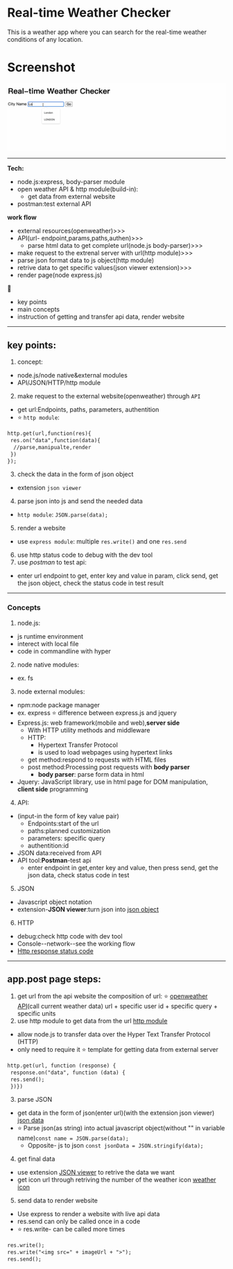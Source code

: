 # Real-time Weather Checker
This is a weather app where you can search for the real-time weather conditions of any location.

# Screenshot
<img src="screenshot/weather_api.gif" alt="weather">

---

**Tech:**
- node.js:express, body-parser module
- open weather API & http module(build-in):
  - get data from external website
- postman:test external API

**work flow**
- external resources(openweather)>>>
- API(url- endpoint,params,paths,authen)>>>
  - parse html data to get complete url(node.js body-parser)>>>
- make request to the extrenal server with url(http module)>>>
- parse json format data to js object(http module)
- retrive data to get specific values(json viewer extension)>>>
- render page(node express.js)

📜
- key points
- main concepts
- instruction of getting and transfer api data, render website

---

## key points:
1. concept:
  - node.js/node native&external modules
  - API/JSON/HTTP/http module
2. make request to the external website(openweather) through `API`
  - get url:Endpoints, paths, parameters, authentition
  - ⭐️ `http module`: 
  ```
  http.get(url,function(res){
   res.on("data",function(data){
    //parse,manipualte,render
   })
  });
  ```
3. check the data in the form of json object
  - extension `json viewer`
4. parse json into js and send the needed data
  - `http module`: `JSON.parse(data);`
5. render a website 
  - use `express module`: multiple `res.write()` and one `res.send`
6. use http status code to debug with the dev tool
7. use *postman* to test api:
  - enter url endpoint to get, enter key and value in param, click send, get the json object, check the status code in test result

---

### Concepts
1. node.js: 
  - js runtime environment
  - interect with local file
  - code in commandline with hyper
2. node native modules: 
  - ex. fs
3. node external modules: 
  - npm:node package manager
  - ex. express
⭐️ difference between express.js and jquery
  -	Express.js: web framework(mobile and web),**server side**
    - With HTTP utility methods and middleware
    - HTTP:
      - Hypertext Transfer Protocol
      - is used to load webpages using hypertext links
    - get method:respond to requests with HTML files
    - post method:Processing post requests with **body parser**
      - **body parser**: parse form data in html
  - Jquery: JavaScript library, use in html page for DOM 
            manipulation, **client side** programming

4. API:
- (input-in the form of key value pair)
  - Endpoints:start of the url
  - paths:planned customization
  - parameters: specific query
  - authentition:id
- JSON data:received from API
- API tool:**Postman**-test api
  - enter endpoint in get,enter key and value, then press send, get the json data, check status code in test

5. JSON
- Javascript object notation
- extension-**JSON viewer**:turn json into [json object](https://api.openweathermap.org/data/2.5/weather?q=london&appid=26e2be791fa988fca83ac3eeb8ad7c93&units=metric)

6. HTTP
- debug:check http code with dev tool
- Console--network--see the working flow
- [Http response status code](https://developer.mozilla.org/en-US/docs/Web/HTTP/Status)

---

## app.post page steps:
1. get url from the api website
the composition of url:
⭐️ [openweather API](https://openweathermap.org/current)(call current weather data)
url + specific user id + specific query + specific units
2. use http module to get data from the url
[http module](https://nodejs.org/api/http.html#httpgeturl-options-callback)
  - allow node.js to transfer data over the Hyper Text Transfer 
    Protocol (HTTP) 
  - only need to require it
⭐️ template for getting data from external server
```
http.get(url, function (response) {
 response.on("data", function (data) {
 res.send();
 })})
```
3. parse JSON
- get data in the form of json(enter url)(with the extension json viewer)
[json data](https://api.openweathermap.org/data/2.5/weather?q=london&appid=26e2be791fa988fca83ac3eeb8ad7c93&units=metric)
- ⭐️ Parse json(as string) into actual javascript object(without "" in variable name)`const name = JSON.parse(data);`
  - Opposite- js to json `const jsonData = JSON.stringify(data);`
4. get final data
- use extension [JSON viewer]((https://api.openweathermap.org/data/2.5/weather?q=london&appid=26e2be791fa988fca83ac3eeb8ad7c93&units=metric)) to retrive the data we want
- get icon url through retriving the number of the weather icon 
[weather icon](https://openweathermap.org/weather-conditions)
5. send data to render website
- Use express to render a website with live api data
- res.send can only be called once in a code
- ⭐️ res.write- can be called more times
```
res.write();
res.write("<img src=" + imageUrl + ">");
res.send();
```


